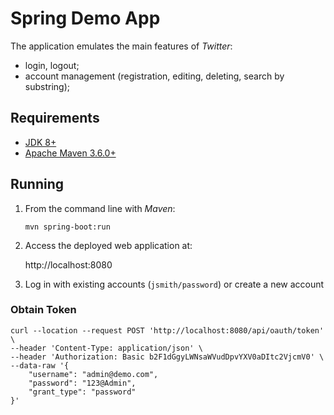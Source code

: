 
# Spring Demo App



The application emulates the main features of *Twitter*:
* login, logout;
* account management (registration, editing, deleting, search by substring);


## Requirements

* [JDK 8+](http://www.oracle.com/technetwork/java/javase/downloads/index.html)
* [Apache Maven 3.6.0+](https://maven.apache.org/download.cgi)

## Running


1. From the command line with *Maven*:

   `mvn spring-boot:run` 

1. Access the deployed web application at:

   http://localhost:8080

1. Log in with existing accounts (`jsmith/password`) or create a new account

### Obtain Token

```curl
curl --location --request POST 'http://localhost:8080/api/oauth/token' \
--header 'Content-Type: application/json' \
--header 'Authorization: Basic b2F1dGgyLWNsaWVudDpvYXV0aDItc2VjcmV0' \
--data-raw '{
    "username": "admin@demo.com",
    "password": "123@Admin",
    "grant_type": "password"
}'
```
